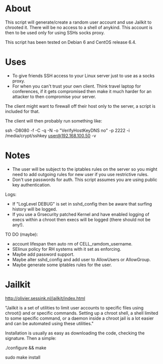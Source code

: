 About
==============
This script will generate/create a random user account and use Jailkit to chrooted it. There will be no access to a shell of anykind. This account is then to be used only for using SSHs socks proxy. 

This script has been tested on Debian 6 and CentOS release 6.4.

Uses
==============
* To give friends SSH access to your Linux server just to use as a socks proxy.
* For when you can't trust your own client. Think travel laptop for conferences, if it gets compromised then make it much harder for an attacker to then compromise your server.

The client might want to firewall off their host only to the server, a script is included for that.

The client will then probably run something like:

ssh -D8080 -f -C -q -N -o "VerifyHostKeyDNS no" -p 2222 -i /media/crypt/sshkey user@192.168.100.50 -v

Notes
==============
* The user will be subject to the iptables rules on the server so you might need to add outgoing rules for new user if you use restrictive rules.
* Don't use passwords for auth. This script assumes you are using public key authentication.

Logs:
* If "LogLevel DEBUG" is set in sshd_config then be aware that surfing history will be logged.
* If you use a Grsecurity patched Kernel and have enabled logging of execs within a chroot then execs will be logged (there should not be any!).

TO DO (maybe):
* account lifespan then auto rm of CELL_ramdom_username.
* SElinux policy for RH systems with it set as enforcing.
* Maybe add password support.
* Maybe alter sshd_config and add user to AllowUsers or AllowGroup.
* Maybe generate some iptables rules for the user.

Jailkit
==============
http://olivier.sessink.nl/jailkit/index.html

"Jailkit is a set of utilities to limit user accounts to specific files using chroot() and or specific commands. Setting up a chroot shell, a shell limited to some specific command, or a daemon inside a chroot jail is a lot easier and can be automated using these utilities."

Installation is usually as easy as downloading the code, checking the signature. Then a simple: 

./configure && make

sudo make install

